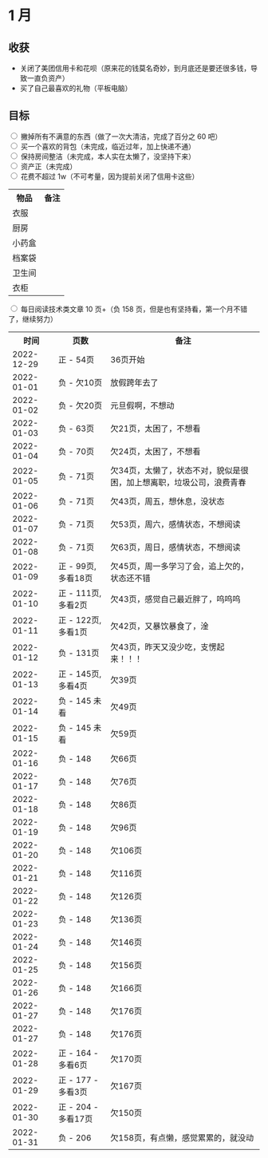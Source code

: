 # 1 月

## 收获

- 关闭了美团信用卡和花呗（原来花的钱莫名奇妙，到月底还是要还很多钱，导致一直负资产）
- 买了自己最喜欢的礼物（平板电脑）

## 目标

<input type="radio" /> 撇掉所有不满意的东西（做了一次大清洁，完成了百分之 60 吧）  
<input type="radio" /> 买一个喜欢的背包（未完成，临近过年，加上快递不通）  
<input type="radio" /> 保持房间整洁（未完成，本人实在太懒了，没坚持下来）  
<input type="radio" /> 资产正（未完成）  
<input type="radio" /> 花费不超过 1w（不可考量，因为提前关闭了信用卡这些）

<table>
  <tr>
    <th>物品</th>
    <th>备注</th>
  </tr>

  <tr>
    <td>衣服</td>
    <td></td>
  </tr>
  <tr>
    <td>厨房</td>
    <td></td>
  </tr>
  <tr>
    <td>小药盒</td>
    <td></td>
  </tr>
  <tr>
    <td>档案袋</td>
    <td></td>
  </tr>
  <tr>
    <td>卫生间</td>
    <td></td>
  </tr>
  <tr>
    <td>衣柜</td>
    <td></td>
  </tr>
</table>

<input type="radio" /> 每日阅读技术类文章 10 页+（负 158 页，但是也有坚持看，第一个月不错了，继续努力）

<table>
  <tr>
    <th>时间</th>
    <th>页数</th>
    <th>备注</th>
  </tr>

  <tr>
    <td>2022-12-29</td>
    <td>正 - 54页</td>
    <td>36页开始</td>
  </tr>
  <tr>
    <td>2022-01-01</td>
    <td>负 - 欠10页</td>
    <td>放假跨年去了</td>
  </tr>
  <tr>
    <td>2022-01-02</td>
    <td>负 - 欠20页</td>
    <td>元旦假啊，不想动</td>
  </tr>
  <tr>
    <td>2022-01-03</td>
    <td>负 - 63页</td>
    <td>欠21页，太困了，不想看</td>
  </tr>
  <tr>
    <td>2022-01-04</td>
    <td>负 - 70页</td>
    <td>欠24页，太困了，不想看</td>
  </tr>
  <tr>
    <td>2022-01-05</td>
    <td>负 - 71页</td>
    <td>欠34页，太懒了，状态不对，貌似是很困，加上想离职，垃圾公司，浪费青春</td>
  </tr>
  <tr>
    <td>2022-01-06</td>
    <td>负 - 71页</td>
    <td>欠43页，周五，想休息，没状态</td>
  </tr>
  <tr>
    <td>2022-01-07</td>
    <td>负 - 71页</td>
    <td>欠53页，周六，感情状态，不想阅读</td>
  </tr>
  <tr>
    <td>2022-01-08</td>
    <td>负 - 71页</td>
    <td>欠63页，周日，感情状态，不想阅读</td>
  </tr>
  <tr>
    <td>2022-01-09</td>
    <td>正 - 99页,多看18页</td>
    <td>欠45页，周一多学习了会，追上欠的，状态还不错</td>
  </tr>
  <tr>
    <td>2022-01-10</td>
    <td>正 - 111页,多看2页</td>
    <td>欠43页，感觉自己最近胖了，呜呜呜</td>
  </tr>
  <tr>
    <td>2022-01-11</td>
    <td>正 - 122页,多看1页</td>
    <td>欠42页，又暴饮暴食了，淦</td>
  </tr>
  <tr>
    <td>2022-01-12</td>
    <td>负 - 131页</td>
    <td>欠43页，昨天又没少吃，支愣起来！！！</td>
  </tr>
  <tr>
    <td>2022-01-13</td>
    <td>正 - 145页,多看4页</td>
    <td>欠39页</td>
  </tr>
  <tr>
    <td>2022-01-14</td>
    <td>负 - 145 未看</td>
    <td>欠49页</td>
  </tr>
  <tr>
    <td>2022-01-15</td>
    <td>负 - 145 未看</td>
    <td>欠59页</td>
  </tr>
  <tr>
    <td>2022-01-16</td>
    <td>负 - 148</td>
    <td>欠66页</td>
  </tr>
  <tr>
    <td>2022-01-17</td>
    <td>负 - 148</td>
    <td>欠76页</td>
  </tr>
  <tr>
    <td>2022-01-18</td>
    <td>负 - 148</td>
    <td>欠86页</td>
  </tr>
  <tr>
    <td>2022-01-19</td>
    <td>负 - 148</td>
    <td>欠96页</td>
  </tr>
  <tr>
    <td>2022-01-20</td>
    <td>负 - 148</td>
    <td>欠106页</td>
  </tr>
  <tr>
    <td>2022-01-21</td>
    <td>负 - 148</td>
    <td>欠116页</td>
  </tr>
  <tr>
    <td>2022-01-22</td>
    <td>负 - 148</td>
    <td>欠126页</td>
  </tr>
  <tr>
    <td>2022-01-23</td>
    <td>负 - 148</td>
    <td>欠136页</td>
  </tr>
  <tr>
    <td>2022-01-24</td>
    <td>负 - 148</td>
    <td>欠146页</td>
  </tr>
  <tr>
    <td>2022-01-25</td>
    <td>负 - 148</td>
    <td>欠156页</td>
  </tr>
  <tr>
    <td>2022-01-26</td>
    <td>负 - 148</td>
    <td>欠166页</td>
  </tr>
  <tr>
    <td>2022-01-27</td>
    <td>负 - 148</td>
    <td>欠176页</td>
  </tr>
  <tr>
    <td>2022-01-27</td>
    <td>负 - 148</td>
    <td>欠176页</td>
  </tr>
  <tr>
    <td>2022-01-28</td>
    <td>正 - 164 - 多看6页</td>
    <td>欠170页</td>
  </tr>
  <tr>
    <td>2022-01-29</td>
    <td>正 - 177 - 多看3页</td>
    <td>欠167页</td>
  </tr>
  <tr>
    <td>2022-01-30</td>
    <td>正 - 204 - 多看17页</td>
    <td>欠150页</td>
  </tr>
  <tr>
    <td>2022-01-31</td>
    <td>负 - 206</td>
    <td>欠158页，有点懒，感觉累累的，就没动</td>
  </tr>
</table>
